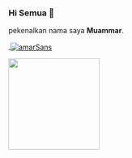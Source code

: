 ### Hi Semua 👋

pekenalkan nama saya **Muammar**.


<p align="left">
<a href="https://github.com/amarSans">
  
  <p>&nbsp;<img align="center" src="https://github-readme-stats.vercel.app/api?username=amarSans&show_icons=true&theme=algolia&locale=en" alt="amarSans" /></p>
  <img height="180em" src="https://github-readme-stats-eight-theta.vercel.app/api/top-langs/?username=amarSans&layout=compact&langs_count=8&theme=algolia"/>
</a>
</p>
